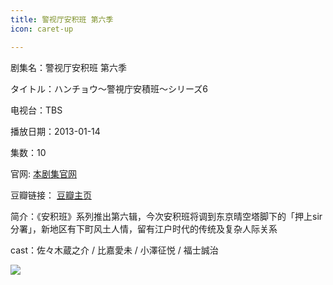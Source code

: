 ```yaml
---
title: 警视厅安积班 第六季
icon: caret-up

---
```


剧集名：警视厅安积班 第六季

タイトル：ハンチョウ～警視庁安積班～シリーズ6

电视台：TBS

播放日期：2013-01-14

集数：10

官网: [本剧集官网](https://www.tbs.co.jp/hancho/)

豆瓣链接： [豆瓣主页](https://movie.douban.com/subject/20390018/)


简介：《安积班》系列推出第六辑，今次安积班将调到东京晴空塔脚下的「押​​上sir分署」，新地区有下町风土人情，留有江户时代的传统及复杂人际关系 ​​​ 

cast：佐々木蔵之介 / 比嘉愛未 / 小澤征悦 / 福士誠治

![](https://listpic.tsgsanjiao.com/2013/2013jstajb6.jpg)